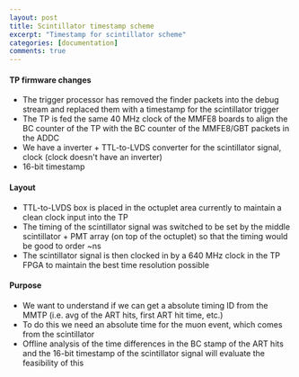 ```yaml
---
layout: post
title: Scintillator timestamp scheme
excerpt: "Timestamp for scintillator scheme"
categories: [documentation]
comments: true
---
```


#### TP firmware changes

* The trigger processor has removed the finder packets into the debug stream and replaced them with a timestamp for the scintillator trigger
* The TP is fed the same 40 MHz clock of the MMFE8 boards to align the BC counter of the TP with the BC counter of the MMFE8/GBT packets in the ADDC
* We have a inverter + TTL-to-LVDS converter for the scintillator signal, clock (clock doesn't have an inverter)
* 16-bit timestamp


#### Layout

* TTL-to-LVDS box is placed in the octuplet area currently to maintain a clean clock input into the TP
* The timing of the scintillator signal was switched to be set by the middle scintillator + PMT array (on top of the octuplet) so that the timing would be good to order ~ns
* The scintillator signal is then clocked in by a 640 MHz clock in the TP FPGA to maintain the best time resolution possible

#### Purpose

* We want to understand if we can get a absolute timing ID from the MMTP (i.e. avg of the ART hits, first ART hit time, etc.)
* To do this we need an absolute time for the muon event, which comes from the scintillator
* Offline analysis of the time differences in the BC stamp of the ART hits and the 16-bit timestamp of the scintillator signal will evaluate the feasibility of this
